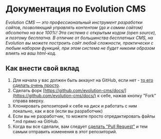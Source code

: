 # Документация по Evolution CMS

*Evolution CMS — это профессиональный инструмент разработки сайтов, позволяющий управлять контентом (да и самим сайтом) абсолютно на все 100%! Эта система с открытым кодом (open source), и поэтому бесплатна. В отличие от большинства бесплатных CMS, на Evolution вы можете построить сайт любой сложности, практически с любым набором функций, при этом система не будет никоим образом влиять на ваш html-код.*


## Как внести свой вклад
1. Для начала у вас должен быть аккаунт на GitHub, если нет - [то его сделать очень просто](https://github.com/join).
2. Сделать форк [https://github.com/evolution-cms/docs/](https://github.com/evolution-cms/docs/) к себе, нажав кнопку "Fork" справа вверху.
3. Клонировать репозиторий к себе на диск и работать с ним локально, как и все (если вы разработчик)
4. Если вы не разработчик, то можете просто отредактировать файлы *.md прямо на GitHub.
5. Когда вы все сделали, вам следует [сделать "Pull Request"](https://help.github.com/articles/creating-a-pull-request) и тем самым отправить изменения в этот репозиторий.
